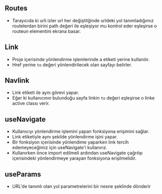 ## Routes

- Tarayıcıda ki urli izler url her değiştitğinde urldeki yol tanımladığımız routelerdan birini path değeri ile eşleşiyor mu kontrol eder eşleşirse o routeun elementini ekrana basar.

## Link

- Proje içerisinde yönlendirme işlemlerinde a etiketi yerine kullanılır.
- Href yerine `to` değeri yönlendirilecek olan sayfayı belirler.

## Navlink

- Link etiketi ile aynı görevi yapar.
- Eğer ki kullanıcının bulunduğu sayfa linkin `to` değeri eşleşirse o linke active classı verir.

## useNavigate

- Kullanıcıyı yönlendirme işlemini yapan fonksiyona erişimini sağlar.
- Link etiketiyle aynı şekilde yönlendirme işini yapar.
- Bir fonksiyon içerisinde yönlendime yaparken link tercih edemeyeceğimiz için useNavigate'i kullanırız.
- Kullanırken önce import edilmeli ardından useNavigate çağrılıp içerisindeki yönlendirmeye yarayan fonksiyona erişilmelidir.

## useParams

- URL'de tanımlı olan yol parametrelerini bir nesne şeklinde dönderir
